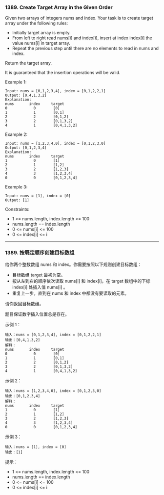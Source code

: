 ### 1389. Create Target Array in the Given Order
Given two arrays of integers nums and index. Your task is to create target array under the following rules:

* Initially target array is empty.
* From left to right read nums[i] and index[i], insert at index index[i] the value nums[i] in target array.
* Repeat the previous step until there are no elements to read in nums and index.

Return the target array.

It is guaranteed that the insertion operations will be valid.



Example 1:

	Input: nums = [0,1,2,3,4], index = [0,1,2,2,1]
	Output: [0,4,1,3,2]
	Explanation:
	nums       index     target
	0            0        [0]
	1            1        [0,1]
	2            2        [0,1,2]
	3            2        [0,1,3,2]
	4            1        [0,4,1,3,2]

Example 2:

	Input: nums = [1,2,3,4,0], index = [0,1,2,3,0]
	Output: [0,1,2,3,4]
	Explanation:
	nums       index     target
	1            0        [1]
	2            1        [1,2]
	3            2        [1,2,3]
	4            3        [1,2,3,4]
	0            0        [0,1,2,3,4]

Example 3:

	Input: nums = [1], index = [0]
	Output: [1]



Constraints:

* 1 <= nums.length, index.length <= 100
* nums.length == index.length
* 0 <= nums[i] <= 100
* 0 <= index[i] <= i


----

### 1389. 按既定顺序创建目标数组
给你两个整数数组 nums 和 index。你需要按照以下规则创建目标数组：

* 目标数组 target 最初为空。
* 按从左到右的顺序依次读取 nums[i] 和 index[i]，在 target 数组中的下标 index[i] 处插入值 nums[i] 。
* 重复上一步，直到在 nums 和 index 中都没有要读取的元素。

请你返回目标数组。

题目保证数字插入位置总是存在。



示例 1：

	输入：nums = [0,1,2,3,4], index = [0,1,2,2,1]
	输出：[0,4,1,3,2]
	解释：
	nums       index     target
	0            0        [0]
	1            1        [0,1]
	2            2        [0,1,2]
	3            2        [0,1,3,2]
	4            1        [0,4,1,3,2]

示例 2：

	输入：nums = [1,2,3,4,0], index = [0,1,2,3,0]
	输出：[0,1,2,3,4]
	解释：
	nums       index     target
	1            0        [1]
	2            1        [1,2]
	3            2        [1,2,3]
	4            3        [1,2,3,4]
	0            0        [0,1,2,3,4]

示例 3：

	输入：nums = [1], index = [0]
	输出：[1]



提示：

* 1 <= nums.length, index.length <= 100
* nums.length == index.length
* 0 <= nums[i] <= 100
* 0 <= index[i] <= i

